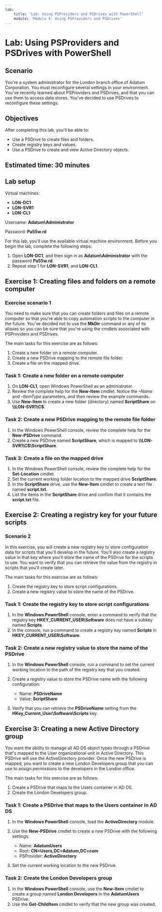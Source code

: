 ```yaml
---
lab:
    title: 'Lab: Using PSProviders and PSDrives with PowerShell'
    module: 'Module 4: Using PSProviders and PSDrives'
---
```


# Lab: Using PSProviders and PSDrives with PowerShell

## Scenario

You're a system administrator for the London branch office of Adatum Corporation. You must reconfigure several settings in your environment. You've recently learned about PSProviders and PSDrives, and that you can use them to access data stores. You've decided to use PSDrives to reconfigure these settings.

## Objectives

After completing this lab, you'll be able to:

- Use a PSDrive to create files and folders.
- Create registry keys and values.
- Use a PSDrive to create and view Active Directory objects.

## Estimated time: 30 minutes

## Lab setup

Virtual machines:

- **LON-DC1**
- **LON-SVR1**
- **LON-CL1**

Username: **Adatum\\Administrator**

Password: **Pa55w.rd**

For this lab, you'll use the available virtual machine environment. Before you begin the lab, complete the following steps:

1. Open **LON-DC1**, and then sign in as **Adatum\\Administrator** with the password **Pa55w.rd**.
1. Repeat step 1 for **LON-SVR1**, and **LON-CL1**.

## Exercise 1: Creating files and folders on a remote computer

### Exercise scenario 1

You need to make sure that you can create folders and files on a remote computer so that you're able to copy automation scripts to the computer in the future. You've decided not to use the **MkDir** command or any of its aliases so you can be sure that you're using the cmdlets associated with PSProviders and PSDrives.

The main tasks for this exercise are as follows:

1. Create a new folder on a remote computer.
1. Create a new PSDrive mapping to the remote file folder.
1. Create a file on the mapped drive.

### Task 1: Create a new folder on a remote computer

1. On **LON-CL1**, open Windows PowerShell as an administrator.
1. Review the complete help for the **New-Item** cmdlet. Notice the *–Name* and *–ItemType* parameters, and then review the example commands.
1. Use **New-Item** to create a new folder (directory) named **ScriptShare** on **\\\LON-SVR1\C$**.

### Task 2: Create a new PSDrive mapping to the remote file folder

1. In the Windows PowerShell console, review the complete help for the **New-PSDrive** command.
1. Create a new PSDrive named **ScriptShare**, which is mapped to **\\\LON-SVR1\C$\ScriptShare**.

### Task 3: Create a file on the mapped drive

1. In the Windows PowerShell console, review the complete help for the **Set-Location** cmdlet.
1. Set the current working folder location to the mapped drive **ScriptShare**.
1. In the **ScriptShare** drive, use the **New-Item** cmdlet to create a text file named **script.txt**.
1. List the items in the **ScriptShare** drive and confirm that it contains the **script.txt** file.

## Exercise 2: Creating a registry key for your future scripts

### Scenario 2

In this exercise, you will create a new registry key to store configuration data for scripts that you'll develop in the future. You'll also create a registry value in that key where you'll store the name of the PSDrive for the scripts to use. You want to verify that you can retrieve the value from the registry in scripts that you'll create later.

The main tasks for this exercise are as follows:

1. Create the registry key to store script configurations.
1. Create a new registry value to store the name of the PSDrive.

### Task 1: Create the registry key to store script configurations

1. In the **Windows PowerShell** console, enter a command to verify that the registry key **HKEY_CURRENT_USER\Software** does not have a subkey named **Scripts**.
1. In the console, run a command to create a registry key named **Scripts** in **HKEY_CURRENT_USER\Software**.

### Task 2: Create a new registry value to store the name of the PSDrive

1. In the **Windows PowerShell** console, run a command to set the current working location to the path of the registry key that you created.
1. Create a registry value to store the PSDrive name with the following configuration:

   - Name: **PSDriveName**
   - Value: **ScriptShare**

1. Verify that you can retrieve the **PSDriveName** setting from the **HKey_Current_User\Software\Scripts** key.

## Exercise 3: Creating a new Active Directory group

You want the ability to manage all AD DS object types through a PSDrive that's mapped to the User organizational unit in Active Directory. This PSDrive will use the ActiveDirectory provider. Once the new PSDrive is mapped, you want to create a new London Developers group that you can use to assign permissions to the developers in the London office.

The main tasks for this exercise are as follows:

1. Create a PSDrive that maps to the Users container in AD DS.
1. Create the London Developers group.

### Task 1: Create a PSDrive that maps to the Users container in AD DS

1. In the **Windows PowerShell** console, load the **ActiveDirectory** module.
1. Use the **New-PSDrive** cmdlet to create a new PSDrive with the following settings:

   - Name: **AdatumUsers**
   - Root: **CN=Users,DC=Adatum,DC=com**
   - PSProvider: **ActiveDirectory**

1. Set the current working location to the new PSDrive.

### Task 2: Create the London Developers group

1. In the **Windows PowerShell** console, use the **New-Item** cmdlet to create a group named **London Developers** in the **AdatumUsers** PSDrive.
1. Use the **Get-ChildItem** cmdlet to verify that the new group was created.
